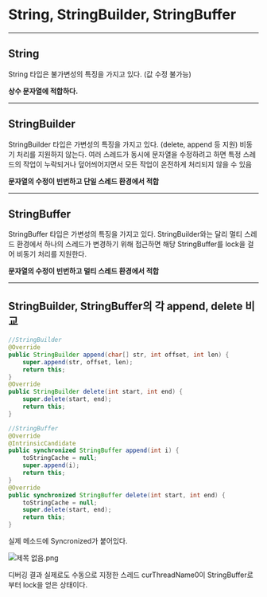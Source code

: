 # String, StringBuilder, StringBuffer

---

## String
String 타입은 불가변성의 특징을 가지고 있다. (값 수정 불가능)

**상수 문자열에 적합하다.**

---

## StringBuilder
StringBuilder 타입은 가변성의 특징을 가지고 있다. (delete, append 등 지원)
비동기 처리를 지원하지 않는다.
여러 스레드가 동시에 문자열을 수정하려고 하면 특정 스레드의 작업이 누락되거나 덮어씌어지면서
모든 작업이 온전하게 처리되지 않을 수 있음

**문자열의 수정이 빈번하고 단일 스레드 환경에서 적합**

---

## StringBuffer
StringBuffer 타입은 가변성의 특징을 가지고 있다.
StringBuilder와는 달리 멀티 스레드 환경에서 하나의 스레드가 변경하기 위해 접근하면
해당 StringBuffer를 lock을 걸어 비동기 처리를 지원한다.

**문자열의 수정이 빈번하고 멀티 스레드 환경에서 적합**

---

## StringBuilder, StringBuffer의 각 append, delete 비교
```java
//StringBuilder
@Override
public StringBuilder append(char[] str, int offset, int len) {
    super.append(str, offset, len);
    return this;
}
@Override
public StringBuilder delete(int start, int end) {
    super.delete(start, end);
    return this;
}
```

```java
//StringBuffer
@Override
@IntrinsicCandidate
public synchronized StringBuffer append(int i) {
    toStringCache = null;
    super.append(i);
    return this;
}
@Override
public synchronized StringBuffer delete(int start, int end) {
    toStringCache = null;
    super.delete(start, end);
    return this;
}
```
실제 메소드에 Syncronized가 붙어있다.

![제목 없음.png](..%2F..%2F..%2F..%2F..%2F..%2F%EC%A0%9C%EB%AA%A9%20%EC%97%86%EC%9D%8C.png)

디버깅 결과 실제로도 수동으로 지정한 스레드 curThreadName0이 StringBuffer로 부터 lock을 얻은 상태이다.
